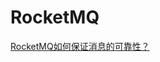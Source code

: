 <!--
 * @Author: tangdaoyong
 * @Date: 2021-02-04 09:54:14
 * @LastEditors: tangdaoyong
 * @LastEditTime: 2021-02-04 09:54:35
 * @Description: RocketMQ
-->
# RocketMQ

[RocketMQ如何保证消息的可靠性？](https://mp.weixin.qq.com/s/imLTVwgm8MOiY1_5s3rdFQ)